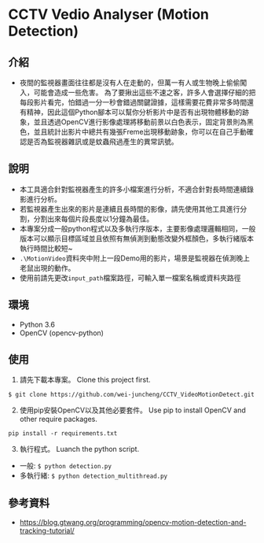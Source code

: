 # CCTV Vedio Analyser (Motion Detection)
## 介紹
- 夜間的監視器畫面往往都是沒有人在走動的，但萬一有人或生物晚上偷偷闖入，可能會造成一些危害。 為了要揪出這些不速之客，許多人會選擇仔細的把每段影片看完，怕錯過一分一秒會錯過關鍵證據，這樣需要花費非常多時間還有精神，因此這個Python腳本可以幫你分析影片中是否有出現物體移動的跡象，並且透過OpenCV進行影像處理將移動前景以白色表示，固定背景則為黑色，並且統計出影片中總共有幾張Freme出現移動跡象，你可以在自己手動確認是否為監視器雜訊或是蚊蟲飛過產生的異常訊號。
## 說明
- 本工具適合針對監視器產生的許多小檔案進行分析，不適合針對長時間連續錄影進行分析。
- 若監視器產生出來的影片是連續且長時間的影像，請先使用其他工具進行分割，分割出來每個片段長度以1分鐘為最佳。
- 本專案分成一般python程式以及多執行序版本，主要影像處理邏輯相同，一般版本可以顯示目標區域並且依照有無偵測到動態改變外框顏色，多執行緒版本執行時間比較短~
- ``.\MotionVideo``資料夾中附上一段Demo用的影片，場景是監視器在偵測晚上老鼠出現的動作。
- 使用前請先更改``input_path``檔案路徑，可輸入單一檔案名稱或資料夾路徑

## 環境
- Python 3.6
- OpenCV (opencv-python)

## 使用
1. 請先下載本專案。 Clone this project first.
```
$ git clone https://github.com/wei-juncheng/CCTV_VideoMotionDetect.git
```
2. 使用pip安裝OpenCV以及其他必要套件。 Use pip to install OpenCV and other require packages.
```
pip install -r requirements.txt
```
3. 執行程式。 Luanch the python script. 

- 一般: ``$ python detection.py``
- 多執行緒: ``$ python detection_multithread.py``


## 參考資料
- https://blog.gtwang.org/programming/opencv-motion-detection-and-tracking-tutorial/
